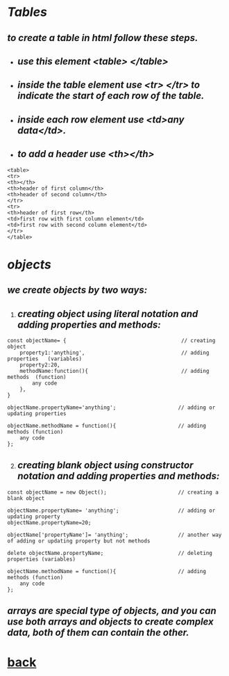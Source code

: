 # *Tables*
## *to create a table in html follow these steps.*
+ ## *use this element \<table> \</table>*
+ ## *inside the table element use \<tr>  \</tr> to indicate the start of each row of the table.*
+ ## *inside each row element use \<td>any data\</td>.*
+ ## *to add a header use \<th>\</th>*

```
<table>
<tr>
<th></th>
<th>header of first column</th>
<th>header of second column</th>
</tr>
<tr>
<th>header of first row</th>
<td>first row with first column element</td>
<td>first row with second column element</td>
</tr>
</table>
```

# *objects*
## *we create objects by two ways:*
1. ## *creating object using literal notation and adding properties and methods:*

```
const objectName= {                                     // creating object
    property1:'anything',                               // adding properties   (variables)
    property2:20,
    methodName:function(){                              // adding methods  (function)
        any code
    },
}

objectName.propertyName='anything';                    // adding or updating properties

objectName.methodName = function(){                    // adding methods (function)
    any code
};
```


2. ## *creating blank object using constructor notation and adding properties and methods:*

```
const objectName = new Object();                       // creating a blank object

objectName.propertyName= 'anything';                   // adding or updating property 
objectName.propertyName=20;            

objectName['propertyName']= 'anything';                // another way of adding or updating property but not methods

delete objectName.propertyName;                        // deleting properties (variables)

objectName.methodName = function(){                    // adding methods (function)
    any code
};
```


## *arrays are special type of objects, and you can use both arrays and objects to create complex data, both of them can contain the other.*

# [back](../README.md)